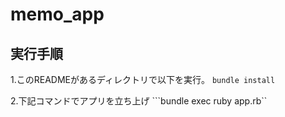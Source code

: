 # memo_app


## 実行手順

1.このREADMEがあるディレクトリで以下を実行。
```bundle install```

2.下記コマンドでアプリを立ち上げ
```bundle exec ruby app.rb``

